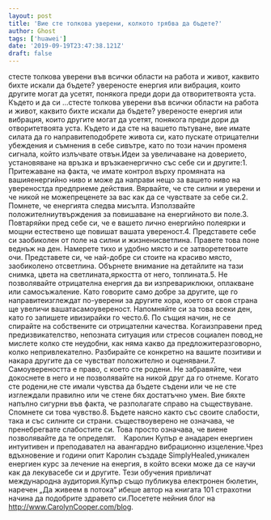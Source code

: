 ```yaml
---
layout: post
title: 'Вие сте толкова уверени, колкото трябва да бъдете?'
author: Ghost
tags: ['huawei']
date: '2019-09-19T23:47:38.121Z'
draft: false
---
```


стесте толкова уверени във всички области на работа и живот, каквито бихте искали да бъдете? увереносте енергия или вибрация, които другите могат да усетят, понякога преди дори да отворитетвоята уста. Където и да си ...стесте толкова уверени във всички области на работа и живот, каквито бихте искали да бъдете? увереносте енергия или вибрация, които другите могат да усетят, понякога преди дори да отворитетвоята уста. Където и да сте на вашето пътуване, вие имате силата да го направитеподобрете живота си, като пускате отрицателни убеждения и съмнения в себе сивътре, като по този начин променя сигнала, който излъчвате отвън.Идеи за увеличаване на доверието, установяване на връзка и връзкаенергично със себе си и другите:1. Притежаване на факта, че имате контрол върху промяната на вашияенергийно ниво и може да направи нещо за вашето ниво на увереностда предприеме действия. Вярвайте, че сте силни и уверени и че никой не можепреценете за вас как да се чувствате за себе си.2. Помнете, че енергията следва мисълта. Използвайте положителниутвърждения за повишаване на енергийното ви поле.3. Повтаряйки пред себе си, че е вашето лично енергийно полеярки и мощни естествено ще повишат вашата увереност.4. Представете себе си заобиколен от поле на силни и жизненисветлина. Правете това поне веднъж на ден. Намерете тихо и удобно място и се затворететвоите очи. Представете си, че най-добре си стоите на красиво място, заобиколено отсветлина. Обърнете внимание на детайлите на тази снимка, цвета на светлината,яркостта от него, топлината.5. Не позволявайте отрицателна енергия да ви изпревариклюки, оплакване или самосъжаление. Като говорите само добре за другите, ще го направитеизглеждат по-уверени за другите хора, което от своя страна ще увеличи вашатасамоувереност. Напомняйте си за това всеки ден, като го запишете ивизирайки го често.6. По същия начин, не се спирайте на собствените си отрицателни качества. Когаизправени пред предизвикателство, непозната ситуация или стресов социален повод,не мислете колко сте неудобни, как няма какво да предложитеразговорно, колко непривлекателно. Разбирайте се конкретно на вашите позитиви и накара другите да се чувстват положително и оценявани.7. Самоувереността е право, с което сте родени. Не забравяйте, чеи докоснете в него и не позволявайте на никой друг да го отнеме. Когато сте родени,не сте имали чувства да бъдете съдени или че не сте изглеждали правилно или че стене бях достатъчно умен. Вие бяхте напълно сигурни във факта, че разполагате справо на съществуване. Спомнете си това чувство.8. Бъдете наясно както със своите слабости, така и със силните си страни. съществоуверено не означава, че пренебрегвате слабостите си. Това просто означава, че виене позволявайте да те определят.    Каролин Купър е анадарен енергиен интуитивен и преподавател на авангардно вибрационно изцеление.Чрез вдъхновение и години опит Каролин създаде SimplyHealed,уникален енергиен курс за лечение на енергия, в който всеки може да се научи как да лекувасебе си и другите. Тези обучения привличат международна аудитория.Купър също публикува електронен бюлетин, наречен „Да живеем в потока“ ибеше автор на книгата 101 страхотни начина да подобрите здравето си.Посетете нейния блог на http://www.CarolynCooper.com/blog.
